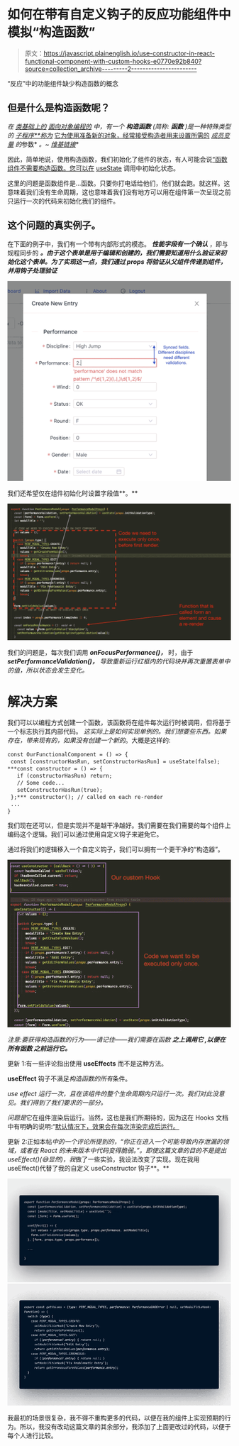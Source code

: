 # 如何在带有自定义钩子的反应功能组件中模拟“构造函数”

> 原文：<https://javascript.plainenglish.io/use-constructor-in-react-functional-component-with-custom-hooks-e0770e92b840?source=collection_archive---------2----------------------->

“反应”中的功能组件缺少构造函数的概念

## 但是什么是构造函数呢？

*在* [*类基础上的*](https://en.wikipedia.org/wiki/Class-based_programming) [*面向对象编程的*](https://en.wikipedia.org/wiki/Object-oriented_programming) *中，有一个* ***构造函数*** *(简称:* ***函数*** *)是一种特殊类型的* [*子程序**称为*](https://en.wikipedia.org/wiki/Subroutine) [它为使用准备新的对象，经常接受构造者用来设置所需的](https://en.wikipedia.org/wiki/Object_creation) [*成员变量*](https://en.wikipedia.org/wiki/Member_variable) *的*参数* *。~* [*维基链接*](https://en.wikipedia.org/wiki/Constructor_(object-oriented_programming))*

因此，简单地说，使用构造函数，我们初始化了组件的状态，有人可能会说[“函数组件不需要构造函数。您可以在](https://reactjs.org/docs/hooks-faq.html#how-do-lifecycle-methods-correspond-to-hooks) [useState](https://reactjs.org/docs/hooks-reference.html#usestate) 调用中初始化状态。

这里的问题是函数组件是…函数。只要你打电话给他们，他们就会跑。就这样。这意味着我们没有生命周期，这也意味着我们没有地方可以用在组件第一次呈现之前只运行一次的代码来初始化我们的组件。

## 这个问题的真实例子。

在下面的例子中，我们有一个带有内部形式的模态。 ***性能字段有一个确认*** ，即与规程同步的 ***。由于这个表单是用于编辑和创建的，我们需要知道用什么验证来初始化这个表单。为了实现这一点，我们通过 props 将验证从父组件传递到组件，并用钩子处理验证***

![](img/4977bc833e6ed5cf5d75cc72bfad2af4.png)

我们还希望仅在组件初始化时设置字段值**。**

![](img/52c6baf6bdb8f392426f232cd4991ba1.png)

我们的问题是，每次我们调用 ***onFocusPerformance()，*** 时，由于***setPerformanceValidation()，*** *导致重新运行红框内的代码块并再次重置表单中的值，所以状态会发生变化。*

# 解决方案

我们可以以编程方式创建一个函数，该函数将在组件每次运行时被调用，但将基于一个标志执行其内部代码。
*这实际上是如何实现单例的。我们想要些东西。如果存在，带来现有的，如果没有创建一个新的*。大概是这样的:

```
const OurFunctionalComponent = () => {
 const [constructorHasRun, setConstructorHasRun] = useState(false); ***const constructor = () => {
   if (constructorHasRun) return;
   // Some code...
   setConstructorHasRun(true);
 };*** constructor(); // called on each re-render
 ...
} 
```

我们现在还可以，但是实现并不是越干净越好。我们需要在我们需要的每个组件上编码这个逻辑。我们可以通过使用自定义钩子来避免它。

通过将我们的逻辑移入一个自定义钩子，我们可以拥有一个更干净的“构造器”。

![](img/15842900065c71989eac57826ba52b3d.png)

*注意:要获得构造函数的行为——请记住——我们需要在函数* ***之上调用它* ***,以便在所有函数*** *之前运行它。***

更新 1:有一些评论指出使用 **useEffects** 而不是这种方法。

**useEffect** 钩子不满足*构造函数的所有*条件。

*use effect 运行一次，且在该组件的整个生命周期内只运行一次。我们对此没意见。我们得到了我们要求的一部分。*

*问题是*它在组件渲染后运行。当然，这也是我们所期待的，因为这在 Hooks 文档中有明确的说明:“[默认情况下，效果会在每次渲染完成后运行。](https://reactjs.org/docs/hooks-reference.html#useeffect)

更新 2:正如本帖*中的一个评论所提到的，“你正在进入一个可能导致内存泄漏的领域，或者在 React 的未来版本中代码变得脆弱。”。即使这篇文章的目的不是提出 useEffect()(😅显然)，我*做了一些实验，我设法改变了实现。现在我用 useEffect()代替了我的自定义 useConstructor 钩子**。**

![](img/656bfc85996992b4431df85ed92f4321.png)![](img/4e8391c577a9375ef966d867e12b9fff.png)

我最初的场景很复杂，我不得不重构更多的代码，以便在我的组件上实现预期的行为。所以，我没有改动这篇文章的其余部分，我添加了上面更改过的代码，以便于每个人进行比较。